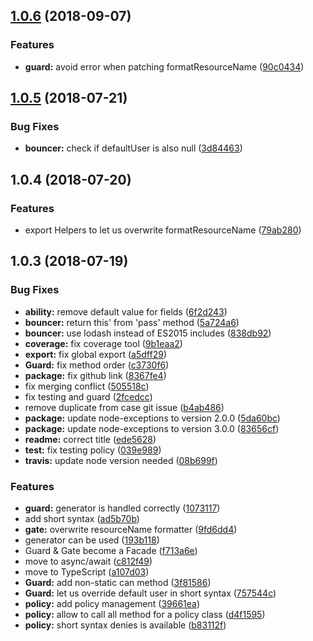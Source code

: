 <a name="1.0.6"></a>
## [1.0.6](https://github.com/Slynova-Org/fence/compare/1.0.5...1.0.6) (2018-09-07)


### Features

* **guard:** avoid error when patching formatResourceName ([90c0434](https://github.com/Slynova-Org/fence/commit/90c0434))



<a name="1.0.5"></a>
## [1.0.5](https://github.com/Slynova-Org/fence/compare/1.0.4...1.0.5) (2018-07-21)


### Bug Fixes

* **bouncer:** check if defaultUser is also null ([3d84463](https://github.com/Slynova-Org/fence/commit/3d84463))



<a name="1.0.4"></a>
## 1.0.4 (2018-07-20)


### Features

* export Helpers to let us overwrite formatResourceName ([79ab280](https://github.com/Slynova-Org/fence/commit/79ab280))


<a name="1.0.3"></a>
## 1.0.3 (2018-07-19)


### Bug Fixes

* **ability:** remove default value for fields ([6f2d243](https://github.com/Slynova-Org/fence/commit/6f2d243))
* **bouncer:** return this' from 'pass' method ([5a724a6](https://github.com/Slynova-Org/fence/commit/5a724a6))
* **bouncer:** use lodash instead of ES2015 includes ([838db92](https://github.com/Slynova-Org/fence/commit/838db92))
* **coverage:** fix coverage tool ([9b1eaa2](https://github.com/Slynova-Org/fence/commit/9b1eaa2))
* **export:** fix global export ([a5dff29](https://github.com/Slynova-Org/fence/commit/a5dff29))
* **Guard:** fix method order ([c3730f6](https://github.com/Slynova-Org/fence/commit/c3730f6))
* **package:** fix github link ([8367fe4](https://github.com/Slynova-Org/fence/commit/8367fe4))
* fix merging conflict ([505518c](https://github.com/Slynova-Org/fence/commit/505518c))
* fix testing and guard ([2fcedcc](https://github.com/Slynova-Org/fence/commit/2fcedcc))
* remove duplicate from case git issue ([b4ab486](https://github.com/Slynova-Org/fence/commit/b4ab486))
* **package:** update node-exceptions to version 2.0.0 ([5da60bc](https://github.com/Slynova-Org/fence/commit/5da60bc))
* **package:** update node-exceptions to version 3.0.0 ([83656cf](https://github.com/Slynova-Org/fence/commit/83656cf))
* **readme:** correct title ([ede5628](https://github.com/Slynova-Org/fence/commit/ede5628))
* **test:** fix testing policy ([039e989](https://github.com/Slynova-Org/fence/commit/039e989))
* **travis:** update node version needed ([08b699f](https://github.com/Slynova-Org/fence/commit/08b699f))


### Features

* **guard:** generator is handled correctly ([1073117](https://github.com/Slynova-Org/fence/commit/1073117))
* add short syntax ([ad5b70b](https://github.com/Slynova-Org/fence/commit/ad5b70b))
* **gate:** overwrite resourceName formatter ([9fd6dd4](https://github.com/Slynova-Org/fence/commit/9fd6dd4))
* generator can be used ([193b118](https://github.com/Slynova-Org/fence/commit/193b118))
* Guard & Gate become a Facade ([f713a6e](https://github.com/Slynova-Org/fence/commit/f713a6e))
* move to async/await ([c812f49](https://github.com/Slynova-Org/fence/commit/c812f49))
* move to TypeScript ([a107d03](https://github.com/Slynova-Org/fence/commit/a107d03))
* **Guard:** add non-static can method ([3f81586](https://github.com/Slynova-Org/fence/commit/3f81586))
* **Guard:** let us override default user in short syntax ([757544c](https://github.com/Slynova-Org/fence/commit/757544c))
* **policy:** add policy management ([39661ea](https://github.com/Slynova-Org/fence/commit/39661ea))
* **policy:** allow to call all method for a policy class ([d4f1595](https://github.com/Slynova-Org/fence/commit/d4f1595))
* **policy:** short syntax denies is available ([b83112f](https://github.com/Slynova-Org/fence/commit/b83112f))



